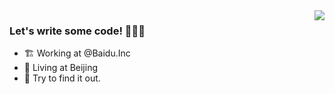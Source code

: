 <img align="right" src="https://github-readme-stats.vercel.app/api?username=sunstrikes&show_icons=true&icon_color=CE1D2D&text_color=718096&bg_color=ffffff&hide_title=true" />

### Let's write some code! :tada::tada::tada:

- :building_construction: Working at @Baidu.Inc
- :house_with_garden: Living at Beijing
- :monocle_face: Try to find it out.
